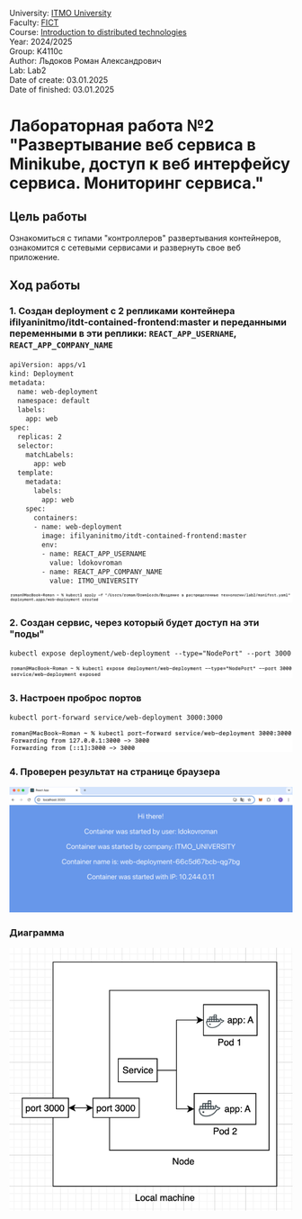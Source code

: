 University: [ITMO University](https://itmo.ru/ru/)  
Faculty: [FICT](https://fict.itmo.ru)  
Course: [Introduction to distributed technologies](https://github.com/itmo-ict-faculty/introduction-to-distributed-technologies)  
Year: 2024/2025  
Group: K4110c  
Author: Льдоков Роман Александрович  
Lab: Lab2  
Date of create: 03.01.2025  
Date of finished: 03.01.2025  

# Лабораторная работа №2 "Развертывание веб сервиса в Minikube, доступ к веб интерфейсу сервиса. Мониторинг сервиса."

## Цель работы
Ознакомиться с типами "контроллеров" развертывания контейнеров, ознакомится с сетевыми сервисами и развернуть свое веб приложение.

## Ход работы

### 1. Создан deployment с 2 репликами контейнера ifilyaninitmo/itdt-contained-frontend:master и переданными переменными в эти реплики: `REACT_APP_USERNAME`, `REACT_APP_COMPANY_NAME`

```
apiVersion: apps/v1
kind: Deployment
metadata:
  name: web-deployment
  namespace: default
  labels:
    app: web
spec:
  replicas: 2
  selector:
    matchLabels:
      app: web
  template:
    metadata:
      labels:
        app: web
    spec:
      containers:
      - name: web-deployment
        image: ifilyaninitmo/itdt-contained-frontend:master
        env:
        - name: REACT_APP_USERNAME
          value: ldokovroman
        - name: REACT_APP_COMPANY_NAME
          value: ITMO_UNIVERSITY
```

![image](./img/1.png)

### 2. Создан сервис, через который будет доступ на эти "поды"

```
kubectl expose deployment/web-deployment --type="NodePort" --port 3000
```

![image](./img/2.png)

### 3. Настроен проброс портов

```
kubectl port-forward service/web-deployment 3000:3000
```

![image](./img/3.png)

### 4. Проверен результат на странице браузера

![image](./img/4.png)

### Диаграмма

![image](./img/diagram.png)
